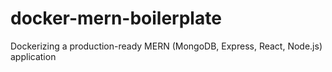 # docker-mern-boilerplate
Dockerizing a production-ready MERN (MongoDB, Express, React, Node.js) application
